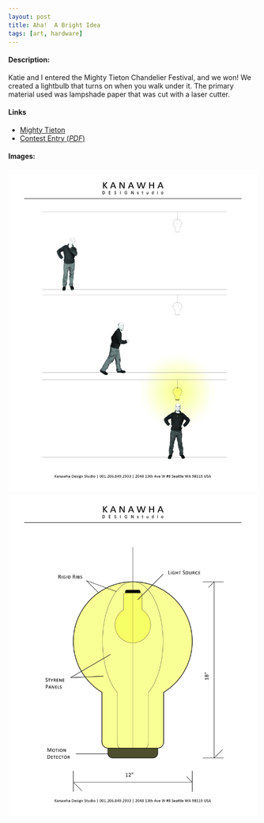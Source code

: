 ```yaml
---
layout: post
title: Aha!  A Bright Idea
tags: [art, hardware]
---
```


#### Description:
Katie and I entered the Mighty Tieton Chandelier Festival, and we won!  We created a lightbulb that turns on when you walk under it.  The primary material used was lampshade paper that was cut with a laser cutter.

#### Links
<ul>
<li><a href="http://mightytieton.com">Mighty Tieton</a></li>
<li><a href="/public/ChandelierProposal_Tieton_KanawhaDesignStudio.pdf">Contest Entry (<i>PDF</i>)</a></li>
</ul>

#### Images:
<img class="gallery" src="/public/2013-12-02-aha1.jpg"/>
<img class="gallery" src="/public/2013-12-02-aha2.jpg"/>
